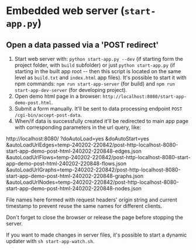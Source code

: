 <!--
@since 2024.02.02, 22:55
@changed 2024.02.02, 22:55
-->

# Embedded web server (`start-app.py`)

## Open a data passed via a 'POST redirect'

1. Start web server with: `python start-app.py --dev` (if starting form the project folder, with `build` subfolder) or just `python start-app.py` (if starting in the built app root -- then this script is located on the same level as `build.txt` and `index.html` app files). It's possible to start it with npm commands: `npm run start-app-server` (for build) and `npm run start-app-dev-server` (for developing project).
2. Open demo html page in a browser: `http://localhost:8080/start-app-demo-post.html`.
3. Submit a form manually. It'll be sent to data processing endpoint `POST /cgi-bin/accept-post-data`.
4. When/if data is successfully created it'll be redirected to main app page with corresponding parameters in the url query, like:

http://localhost:8080/
?doAutoLoad=yes
&doAutoStart=yes
&autoLoadUrlEdges=temp-240202-220842/post-http-localhost-8080-start-app-demo-post-html-240202-220848-edges.json
&autoLoadUrlFlows=temp-240202-220842/post-http-localhost-8080-start-app-demo-post-html-240202-220848-flows.json
&autoLoadUrlGraphs=temp-240202-220842/post-http-localhost-8080-start-app-demo-post-html-240202-220848-graphs.json
&autoLoadUrlNodes=temp-240202-220842/post-http-localhost-8080-start-app-demo-post-html-240202-220848-nodes.json

File names here formed with request headers' origin string and current timestamp to prevent reuse the same names for different clients.

Don't forget to close the browser or release the page before stopping the server.

If you want to made changes in server files, it's possible to start a dynamic updater with `sh start-app-watch.sh`.
